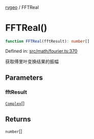 [rvgeo](../index.md) / FFTReal

# FFTReal()

```ts
function FFTReal(fftResult): number[]
```

Defined in: [src/math/fourier.ts:370](https://github.com/pzq123456/RVGeo/blob/e727f6f6e310621d656b74948bed9956ff45a613/src/math/fourier.ts#L370)

获取傅里叶变换结果的振幅

## Parameters

### fftResult

[`Complex`](../type-aliases/Complex.md)[]

## Returns

`number`[]
